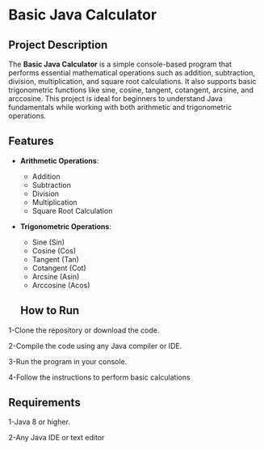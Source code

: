 # Basic Java Calculator

## Project Description

The **Basic Java Calculator** is a simple console-based program that performs essential mathematical operations such as addition, subtraction, division, multiplication, and square root calculations. It also supports basic trigonometric functions like sine, cosine, tangent, cotangent, arcsine, and arccosine. This project is ideal for beginners to understand Java fundamentals while working with both arithmetic and trigonometric operations.

## Features

- **Arithmetic Operations**:
  - Addition
  - Subtraction
  - Division
  - Multiplication
  - Square Root Calculation

- **Trigonometric Operations**:
  - Sine (Sin)
  - Cosine (Cos)
  - Tangent (Tan)
  - Cotangent (Cot)
  - Arcsine (Asin)
  - Arccosine (Acos)

   ## How to Run
1-Clone the repository or download the code.

2-Compile the code using any Java compiler or IDE.

3-Run the program in your console.

4-Follow the instructions to perform basic calculations

## Requirements

1-Java 8 or higher.

2-Any Java IDE or text editor
